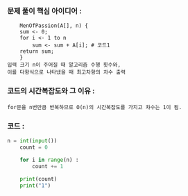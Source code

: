 ### 문제 풀이 핵심 아이디어 :
        MenOfPassion(A[], n) {
        sum <- 0;
        for i <- 1 to n
            sum <- sum + A[i]; # 코드1
        return sum;
        }
    입력 크기 n이 주어질 때 알고리즘 수행 횟수와,
    이를 다항식으로 나타냈을 때 최고차항의 차수 출력


### 코드의 시간복잡도와 그 이유 :
    for문을 n번만큼 반복하므로 O(n)의 시간복잡도를 가지고 차수는 1이 됨.


### 코드 :
```python
n = int(input())
    count = 0

    for i in range(n) :
        count += 1
   
    print(count)
    print("1")
```